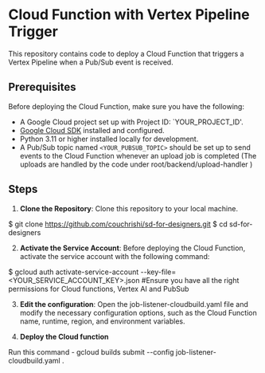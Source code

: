 # Cloud Function with Vertex Pipeline Trigger

This repository contains code to deploy a Cloud Function that triggers a Vertex Pipeline when a Pub/Sub event is received.

## Prerequisites

Before deploying the Cloud Function, make sure you have the following:

- A Google Cloud project set up with Project ID: `YOUR_PROJECT_ID'.
- [Google Cloud SDK](https://cloud.google.com/sdk/docs/install) installed and configured.
- Python 3.11 or higher installed locally for development.
- A Pub/Sub topic named `<YOUR_PUBSUB_TOPIC>` should be set up to send events to the Cloud Function whenever an upload job is completed (The uploads are handled by the code under root/backend/upload-handler )

##  Steps


1. **Clone the Repository**: Clone this repository to your local machine.

$ git clone https://github.com/couchrishi/sd-for-designers.git
$ cd sd-for-designers


2. **Activate the Service Account**: Before deploying the Cloud Function, activate the service account with the following command:

$ gcloud auth activate-service-account --key-file=<YOUR_SERVICE_ACCOUNT_KEY>.json #Ensure you have all the right permissions for Cloud functions, Vertex AI and PubSub


3. **Edit the configuration**: Open the job-listener-cloudbuild.yaml file and modify the necessary configuration options, such as the Cloud Function name, runtime, region, and environment variables.


4. **Deploy the Cloud function**

Run this command - gcloud builds submit --config job-listener-cloudbuild.yaml .



